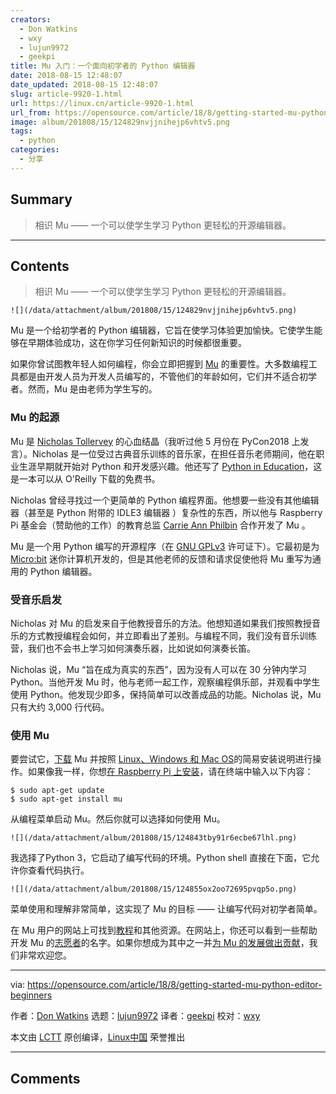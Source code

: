 ```yaml
---
creators:
  - Don Watkins
  - wxy
  - lujun9972
  - geekpi
title: Mu 入门：一个面向初学者的 Python 编辑器
date: 2018-08-15 12:48:07
date_updated: 2018-08-15 12:48:07
slug: article-9920-1.html
url: https://linux.cn/article-9920-1.html
url_from: https://opensource.com/article/18/8/getting-started-mu-python-editor-beginners
image: album/201808/15/124829nvjjnihejp6vhtv5.png
tags:
  - python
categories:
  - 分享
---
```


## Summary

> 相识 Mu —— 一个可以使学生学习 Python 更轻松的开源编辑器。

***

<!-- more -->

## Contents

> 
> 相识 Mu —— 一个可以使学生学习 Python 更轻松的开源编辑器。
> 
> 
> 

`![](/data/attachment/album/201808/15/124829nvjjnihejp6vhtv5.png)`

Mu 是一个给初学者的 Python 编辑器，它旨在使学习体验更加愉快。它使学生​​能够在早期体验成功，这在你学习任何新知识的时候都很重要。

如果你曾试图教年轻人如何编程，你会立即把握到 [Mu](https://codewith.mu) 的重要性。大多数编程工具都是由开发人员为开发人员编写的，不管他们的年龄如何，它们并不适合初学者。然而，Mu 是由老师为学生写的。

### Mu 的起源

Mu 是 [Nicholas Tollervey](https://us.pycon.org/2018/speaker/profile/194/) 的心血结晶（我听过他 5 月份在 PyCon2018 上发言）。Nicholas 是一位受过古典音乐训练的音乐家，在担任音乐老师期间，他在职业生涯早期就开始对 Python 和开发感兴趣。他还写了 [Python in Education](https://www.oreilly.com/programming/free/python-in-education.csp)，这是一本可以从 O'Reilly 下载的免费书。

Nicholas 曾经寻找过一个更简单的 Python 编程界面。他想要一些没有其他编辑器（甚至是 Python 附带的 IDLE3 编辑器 ）复杂性的东西，所以他与 Raspberry Pi 基金会（赞助他的工作）的教育总监 [Carrie Ann Philbin](https://uk.linkedin.com/in/carrie-anne-philbin-a20649b7) 合作开发了 Mu 。

Mu 是一个用 Python 编写的开源程序（在 [GNU GPLv3](https://mu.readthedocs.io/en/latest/license.html) 许可证下）。它最初是为 [Micro:bit](http://microbit.org/) 迷你计算机开发的，但是其他老师的反馈和请求促使他将 Mu 重写为通用的 Python 编辑器。

### 受音乐启发

Nicholas 对 Mu 的启发来自于他教授音乐的方法。他想知道如果我们按照教授音乐的方式教授编程会如何，并立即看出了差别。与编程不同，我们没有音乐训练营，我们也不会书上学习如何演奏乐器，比如说如何演奏长笛。

Nicholas 说，Mu “旨在成为真实的东西”，因为没有人可以在 30 分钟内学习 Python。当他开发 Mu 时，他与老师一起工作，观察编程俱乐部，并观看中学生使用 Python。他发现少即多，保持简单可以改善成品的功能。Nicholas 说，Mu 只有大约 3,000 行代码。

### 使用 Mu

要尝试它，[下载](https://codewith.mu/en/download) Mu 并按照 [Linux、Windows 和 Mac OS](https://codewith.mu/en/howto/install_with_python)的简易安装说明进行操作。如果像我一样，你想[在 Raspberry Pi 上安装](https://codewith.mu/en/howto/install_raspberry_pi)，请在终端中输入以下内容：

```shell
$ sudo apt-get update
$ sudo apt-get install mu
```

从编程菜单启动 Mu。然后你就可以选择如何使用 Mu。

`![](/data/attachment/album/201808/15/124843tby91r6ecbe67lhl.png)`

我选择了Python 3，它启动了编写代码的环境。Python shell 直接在下面，它允许你查看代码执行。

`![](/data/attachment/album/201808/15/124855ox2oo72695pvqp5o.png)`

菜单使用和理解非常简单，这实现了 Mu 的目标 —— 让编写代码对初学者简单。

在 Mu 用户的网站上可找到[教程](https://codewith.mu/en/tutorials/)和其他资源。在网站上，你还可以看到一些帮助开发 Mu 的[志愿者](https://codewith.mu/en/thanks)的名字。如果你想成为其中之一并[为 Mu 的发展做出贡献](https://mu.readthedocs.io/en/latest/contributing.html)，我们非常欢迎您。

---

via: <https://opensource.com/article/18/8/getting-started-mu-python-editor-beginners>

作者：[Don Watkins](https://opensource.com/users/don-watkins) 选题：[lujun9972](https://github.com/lujun9972) 译者：[geekpi](https://github.com/geekpi) 校对：[wxy](https://github.com/wxy)

本文由 [LCTT](https://github.com/LCTT/TranslateProject) 原创编译，[Linux中国](https://linux.cn/) 荣誉推出

***

## Comments
